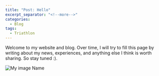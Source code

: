 ```yaml
---
title: "Post: Hello"
excerpt_separator: "<!--more-->"
categories:
  - Blog
tags:
  - Triathlon
---
```


Welcome to my website and blog. Over time, I will try to fill this page by writing about my news, experiences, and anything else I think is worth sharing. So stay tuned :). 

![My image Name](/assets/images/gallery/IMG_0171.jpg)
